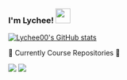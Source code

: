 ### I'm Lychee! <img src="https://github.com/souvikguria98/souvikguria98/blob/master/Hi.gif" width="30">

<!--
**Lychee00/Lychee00** is a ✨ _special_ ✨ repository because its `README.md` (this file) appears on your GitHub profile.

Here are some ideas to get you started:

- 🔭 I’m currently working on ...
- 🌱 I’m currently learning ...
- 👯 I’m looking to collaborate on ...
- 🤔 I’m looking for help with ...
- 💬 Ask me about ...
- 📫 How to reach me: ...
- 😄 Pronouns: ...
- ⚡ Fun fact: ...
-->
[![Lychee00's GitHub stats](https://github-readme-stats.vercel.app/api?username=Lychee00&show_icons=true&theme=merko)](https://github.com/Lychee00/github-readme-stats)


🌱 Currently Course Repositories 🌱

[<img class="col-lg-6" src="https://github-readme-stats.vercel.app/api/pin/?username=Lychee00&repo=2021-ns-public-Lychee00">](https://github.com/Lychee00/2021-ns-public-Lychee00)
[<img class="col-lg-6" src="https://github-readme-stats.vercel.app/api/pin/?username=Lychee00&repo=2021-linux-public-Lychee00">](https://github.com/Lychee00/2021-linux-public-Lychee00)

